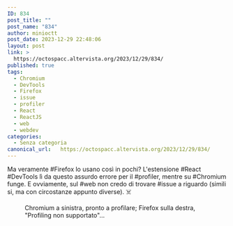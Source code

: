 ```yaml
---
ID: 834
post_title: ""
post_name: "834"
author: minioctt
post_date: 2023-12-29 22:48:06
layout: post
link: >
  https://octospacc.altervista.org/2023/12/29/834/
published: true
tags:
  - Chromium
  - DevTools
  - Firefox
  - issue
  - profiler
  - React
  - ReactJS
  - web
  - webdev
categories:
  - Senza categoria
canonical_url:   https://octospacc.altervista.org/2023/12/29/834/
---
```

<!-- wp:paragraph -->
<p>Ma veramente #Firefox lo usano così in pochi? L'estensione #React #DevTools lì da questo assurdo errore per il #profiler, mentre su #Chromium funge. E ovviamente, sul #web non credo di trovare #issue a riguardo (simili si, ma con circostanze appunto diverse). ☠️</p>
<!-- /wp:paragraph -->

<!-- wp:paragraph -->
<p></p>
<!-- /wp:paragraph -->

<!-- wp:image {"id":835,"sizeSlug":"full","linkDestination":"none"} -->
<figure class="wp-block-image size-full"><img src="{{site.cdnurl}}/assets/uploads/2023/12/image-23.png" alt="" class="wp-image-835"/><figcaption class="wp-element-caption">Chromium a sinistra, pronto a profilare; Firefox sulla destra, "Profiling non supportato"...</figcaption></figure>
<!-- /wp:image -->